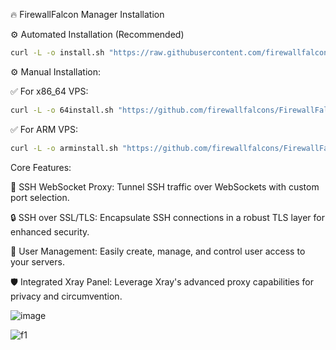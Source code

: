 🔥 FirewallFalcon Manager Installation


⚙️ Automated Installation (Recommended)

```sh
curl -L -o install.sh "https://raw.githubusercontent.com/firewallfalcons/FirewallFalcon-Manager/refs/heads/main/install.sh" && chmod +x install.sh && sudo ./install.sh && rm install.sh
```

⚙️ Manual Installation:

✅ For x86_64 VPS:
```sh
curl -L -o 64install.sh "https://github.com/firewallfalcons/FirewallFalcon-Manager/raw/refs/heads/main/64install.sh" && chmod +x 64install.sh && sudo ./64install.sh && rm 64install.sh
```
✅ For ARM VPS:
```sh
curl -L -o arminstall.sh "https://github.com/firewallfalcons/FirewallFalcon-Manager/raw/refs/heads/main/arminstall.sh" && chmod +x arminstall.sh && sudo ./arminstall.sh && rm arminstall.sh
```


Core Features:

🚀 SSH WebSocket Proxy: Tunnel SSH traffic over WebSockets with custom port selection.


🔒 SSH over SSL/TLS: Encapsulate SSH connections in a robust TLS layer for enhanced security.


👥 User Management: Easily create, manage, and control user access to your servers.


🛡️ Integrated Xray Panel: Leverage Xray's advanced proxy capabilities for privacy and circumvention.







![image](https://github.com/user-attachments/assets/c008072f-97ee-4830-98ae-4cbd1623660a) 



![f1](https://github.com/user-attachments/assets/7a7c4717-c0a7-4472-bb01-423ba894d856)



